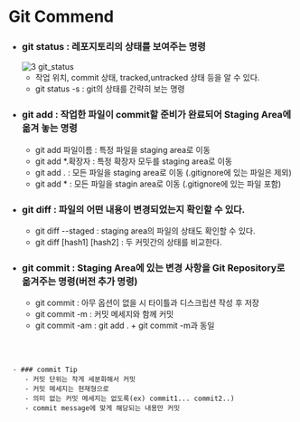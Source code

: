# Git Commend

- ### git status : 레포지토리의 상태를 보여주는 명령
   ![3 git_status](https://user-images.githubusercontent.com/68778883/150938502-6c77a1bf-49b3-4467-b58e-fd7c115d74f9.png)
   - 작업 위치, commit 상태, tracked,untracked 상태 등을 알 수 있다.
   - git status -s : git의 상태를 간략히 보는 명령
 - ### git add : 작업한 파일이 commit할 준비가 완료되어 Staging Area에 옮겨 놓는 명령
     - git add 파일이름 : 특정 파일을 staging area로 이동
     - git add *.확장자 : 특정 확장자 모두를 staging area로 이동
     - git add . : 모든 파일을 staging area로 이동 (.gitignore에 있는 파일은 제외)
     - git add * : 모든 파일을 stagin area로 이동 (.gitignore에 있는 파일 포함)
 - ### git diff : 파일의 어떤 내용이 변경되었는지 확인할 수 있다.
     - git diff --staged : staging area의 파일의 상태도 확인할 수 있다.
     - git diff [hash1] [hash2] : 두 커밋간의 상태를 비교한다.
 - ### git commit : Staging Area에 있는 변경 사항을 Git Repository로 옮겨주는 명령(버전 추가 명령)
     - git commit : 아무 옵션이 없을 시 타이틀과 디스크립션 작성 후 저장
     - git commit -m : 커밋 메세지와 함께 커밋
     - git commit -am : git add . + git commit -m과 동일
  <br/>
  <br/>
  
     - ### commit Tip
        - 커밋 단위는 작게 세분화해서 커밋
        - 커밋 메세지는 현재형으로
        - 의미 없는 커밋 메세지는 없도록(ex) commit1... commit2..)
        - commit message에 맞게 해당되는 내용만 커밋
